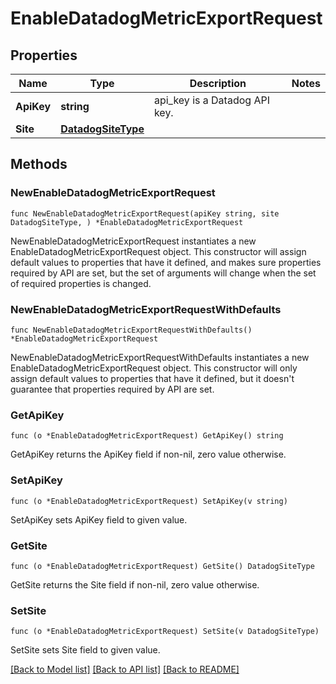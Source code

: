 # EnableDatadogMetricExportRequest

## Properties

Name | Type | Description | Notes
------------ | ------------- | ------------- | -------------
**ApiKey** | **string** | api_key is a Datadog API key. | 
**Site** | [**DatadogSiteType**](DatadogSiteType.md) |  | 

## Methods

### NewEnableDatadogMetricExportRequest

`func NewEnableDatadogMetricExportRequest(apiKey string, site DatadogSiteType, ) *EnableDatadogMetricExportRequest`

NewEnableDatadogMetricExportRequest instantiates a new EnableDatadogMetricExportRequest object.
This constructor will assign default values to properties that have it defined,
and makes sure properties required by API are set, but the set of arguments
will change when the set of required properties is changed.

### NewEnableDatadogMetricExportRequestWithDefaults

`func NewEnableDatadogMetricExportRequestWithDefaults() *EnableDatadogMetricExportRequest`

NewEnableDatadogMetricExportRequestWithDefaults instantiates a new EnableDatadogMetricExportRequest object.
This constructor will only assign default values to properties that have it defined,
but it doesn't guarantee that properties required by API are set.

### GetApiKey

`func (o *EnableDatadogMetricExportRequest) GetApiKey() string`

GetApiKey returns the ApiKey field if non-nil, zero value otherwise.

### SetApiKey

`func (o *EnableDatadogMetricExportRequest) SetApiKey(v string)`

SetApiKey sets ApiKey field to given value.

### GetSite

`func (o *EnableDatadogMetricExportRequest) GetSite() DatadogSiteType`

GetSite returns the Site field if non-nil, zero value otherwise.

### SetSite

`func (o *EnableDatadogMetricExportRequest) SetSite(v DatadogSiteType)`

SetSite sets Site field to given value.


[[Back to Model list]](../README.md#documentation-for-models) [[Back to API list]](../README.md#documentation-for-api-endpoints) [[Back to README]](../README.md)


